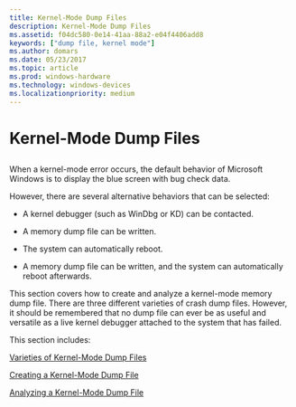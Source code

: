 ```yaml
---
title: Kernel-Mode Dump Files
description: Kernel-Mode Dump Files
ms.assetid: f04dc580-0e14-41aa-88a2-e04f4406add8
keywords: ["dump file, kernel mode"]
ms.author: domars
ms.date: 05/23/2017
ms.topic: article
ms.prod: windows-hardware
ms.technology: windows-devices
ms.localizationpriority: medium
---
```


# Kernel-Mode Dump Files


## <span id="ddk_kernel_mode_dump_files_dbg"></span><span id="DDK_KERNEL_MODE_DUMP_FILES_DBG"></span>


When a kernel-mode error occurs, the default behavior of Microsoft Windows is to display the blue screen with bug check data.

However, there are several alternative behaviors that can be selected:

-   A kernel debugger (such as WinDbg or KD) can be contacted.

-   A memory dump file can be written.

-   The system can automatically reboot.

-   A memory dump file can be written, and the system can automatically reboot afterwards.

This section covers how to create and analyze a kernel-mode memory dump file. There are three different varieties of crash dump files. However, it should be remembered that no dump file can ever be as useful and versatile as a live kernel debugger attached to the system that has failed.

This section includes:

[Varieties of Kernel-Mode Dump Files](varieties-of-kernel-mode-dump-files.md)

[Creating a Kernel-Mode Dump File](creating-a-kernel-mode-dump-file.md)

[Analyzing a Kernel-Mode Dump File](analyzing-a-kernel-mode-dump-file.md)

 

 





